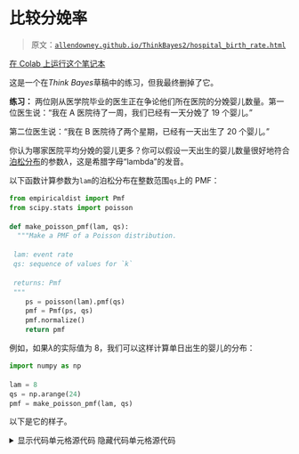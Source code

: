 # 比较分娩率

> 原文：[`allendowney.github.io/ThinkBayes2/hospital_birth_rate.html`](https://allendowney.github.io/ThinkBayes2/hospital_birth_rate.html)

[在 Colab 上运行这个笔记本](https://colab.research.google.com/github/AllenDowney/ThinkBayes2/blob/master/examples/hospital_birth_rate.ipynb)

这是一个在*Think Bayes*草稿中的练习，但我最终删掉了它。

**练习：** 两位刚从医学院毕业的医生正在争论他们所在医院的分娩婴儿数量。第一位医生说：“我在 A 医院待了一周，我们已经有一天分娩了 19 个婴儿。”

第二位医生说：“我在 B 医院待了两个星期，已经有一天出生了 20 个婴儿。”

你认为哪家医院平均分娩的婴儿更多？你可以假设一天出生的婴儿数量很好地符合[泊松分布](https://en.wikipedia.org/wiki/Poisson_distribution)的参数$\lambda$，这是希腊字母“lambda”的发音。

以下函数计算参数为`lam`的泊松分布在整数范围`qs`上的 PMF：

```py
from empiricaldist import Pmf
from scipy.stats import poisson

def make_poisson_pmf(lam, qs):
  """Make a PMF of a Poisson distribution.

 lam: event rate
 qs: sequence of values for `k`

 returns: Pmf
 """
    ps = poisson(lam).pmf(qs)
    pmf = Pmf(ps, qs)
    pmf.normalize()
    return pmf 
```

例如，如果$\lambda$的实际值为 8，我们可以这样计算单日出生的婴儿的分布：

```py
import numpy as np

lam = 8
qs = np.arange(24)
pmf = make_poisson_pmf(lam, qs) 
```

以下是它的样子。

<details class="hide above-input"><summary aria-label="Toggle hidden content">显示代码单元格源代码 隐藏代码单元格源代码</summary>

```py
from utils import decorate

pmf.bar(alpha=0.7)
decorate(xlabel='Number of babies', 
         ylabel='PMF',
         title='Distribution of babies in a single day') 
```</details> ![_images/455e7212e0df3a64e4f896ba479de5ffdd0a75b04650b5db54c0254de70941eb.png](img/a154135c5310ff6d54430faa88766d2f.png)

这个分布的均值是参数$\lambda$。

```py
pmf.mean() 
```

```py
7.999938721091352 
```

以下是一周或两周后出生的婴儿的最大数量的分布。

```py
pmf_max1 = pmf.max_dist(7)
pmf_max1.bar(label='one week', align='edge', width=-0.45)

pmf_max2 = pmf.max_dist(2 * 7)
pmf_max2.bar(label='two weeks', align='edge', width=0.45)

decorate(xlabel='Number of babies',
         xlim=[5, 22],
         ylabel='PMF',
         title='Distribution of maximum babies in one day') 
```

![_images/13f236aa791bf6e4cbb7a3f41b08f4a23884da7cfee2b831e04ab79ef253e372.png](img/6572fd1f7bbcbc590f53a1ad3b42adbb.png)

现在你可以从这里完成它。

```py
# Solution

# Here's a prior distribution for the values of lamdba

hypos = np.linspace(0, 25, 101)
prior = Pmf(1, hypos) 
```

```py
# Solution

# Here's the likelihood of the data for each hypothetical
# value of lambda, for the doctor who reported the maximum
# number of babies in one week

days = 1 * 7      # one week
data = 19         # maximum of 19 babies

likelihood1 = [make_poisson_pmf(hypo, qs).max_dist(days)(data)
               for hypo in hypos] 
```

```py
# Solution

# And here's the first posterior distribution

posterior1 = prior * likelihood1
posterior1.normalize() 
```

```py
4.201483589848796 
```

```py
# Solution

# Here's the likelihood for the doctor who reported the
# maximum number of babies in two weeks.

days = 2 * 7
data = 20

likelihood2 = [make_poisson_pmf(hypo, qs).max_dist(days)(data)
               for hypo in hypos] 
```

```py
# Solution

# And here's the second posterior

posterior2 = prior * likelihood2
posterior2.normalize() 
```

```py
4.259983296308155 
```

```py
# Solution

# And here's what the two posterior distributions look like

posterior1.plot(label='A, one week, 19 babies max')
posterior2.plot(label='B, two weeks, 20 babies max')

decorate(xlabel='Average babies per day (lambda)', 
         ylabel='PDF',
         title='Posterior distribution of the parameter lambda') 
```

![_images/dd6f0474e1a7d5db3a82a64f9408af43695c0e0a153f549cfdfd353ae06cce86.png](img/e611f3ad921d5602ff8901e3306514bc.png)

```py
# Solution

# The posterior mean is a little higher for hospital A,
# based on one week of data and a slightly lower maximum

posterior1.mean(), posterior2.mean() 
```

```py
(14.794330239819137, 14.327038448986379) 
```

```py
# And here's the probability that the birth rate is 
# higher in Hospital A

posterior1.gt_dist(posterior2) + posterior1.eq_dist(posterior2) / 2 
```

```py
0.5511810168369614 
```
